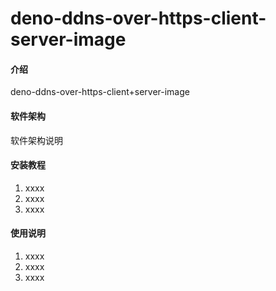 # deno-ddns-over-https-client-server-image

#### 介绍
deno-ddns-over-https-client+server-image

#### 软件架构
软件架构说明


#### 安装教程

1.  xxxx
2.  xxxx
3.  xxxx

#### 使用说明

1.  xxxx
2.  xxxx
3.  xxxx
